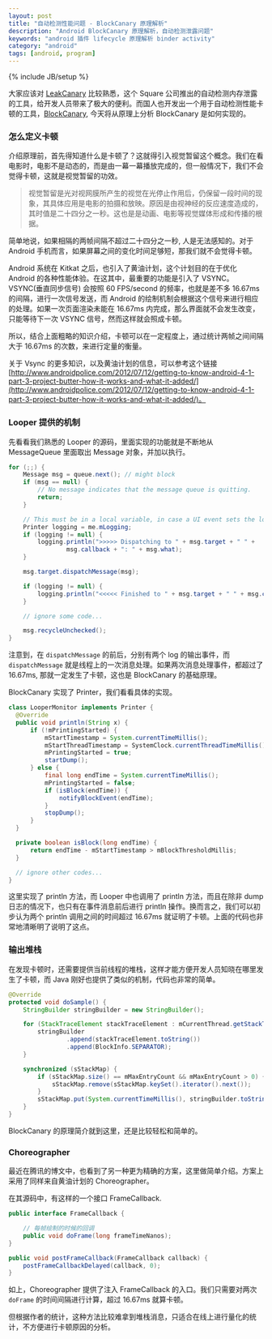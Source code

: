 ```yaml
---
layout: post
title: "自动检测性能问题 - BlockCanary 原理解析"
description: "Android BlockCanary 原理解析，自动检测泄露问题"
keywords: "android 插件 lifecycle 原理解析 binder activity"
category: "android"
tags: [android, program]
---
```

{% include JB/setup %}

大家应该对 [LeakCanary](https://github.com/square/leakcanary) 比较熟悉，这个 Square 公司推出的自动检测内存泄露的工具，给开发人员带来了极大的便利。而国人也开发出一个用于自动检测性能卡顿的工具，[BlockCanary](https://github.com/markzhai/AndroidPerformanceMonitor), 今天将从原理上分析 BlockCanary 是如何实现的。

<!--break-->

### 怎么定义卡顿

介绍原理前，首先得知道什么是卡顿了？这就得引入视觉暂留这个概念。我们在看电影时，电影不是动态的，而是由一幕一幕播放完成的，但一般情况下，我们不会觉得卡顿，这就是视觉暂留的功效。

> 视觉暂留是光对视网膜所产生的视觉在光停止作用后，仍保留一段时间的现象，其具体应用是电影的拍摄和放映。原因是由视神经的反应速度造成的，其时值是二十四分之一秒。这也是是动画、电影等视觉媒体形成和传播的根据。  

简单地说，如果相隔的两帧间隔不超过二十四分之一秒, 人是无法感知的。对于 Android 手机而言，如果屏幕之间的变化时间足够短，那我们就不会觉得卡顿。

Android 系统在 Kitkat 之后，也引入了黄油计划，这个计划目的在于优化 Android 的各种性能体验。在这其中，最重要的功能是引入了 VSYNC。VSYNC(垂直同步信号) 会按照 60 FPS/second 的频率，也就是差不多 16.67ms 的间隔，进行一次信号发送，而 Android 的绘制机制会根据这个信号来进行相应的处理。如果一次页面渲染未能在 16.67ms 内完成，那么界面就不会发生改变，只能等待下一次 VSYNC 信号，然而这样就会照成卡顿。

所以，结合上面粗略的知识介绍，卡顿可以在一定程度上，通过统计两帧之间间隔大于 16.67ms 的次数，来进行定量的衡量。

关于 Vsync 的更多知识，以及黄油计划的信息，可以参考这个链接 [http://www.androidpolice.com/2012/07/12/getting-to-know-android-4-1-part-3-project-butter-how-it-works-and-what-it-added/](http://www.androidpolice.com/2012/07/12/getting-to-know-android-4-1-part-3-project-butter-how-it-works-and-what-it-added/)。

### Looper 提供的机制

先看看我们熟悉的 Looper 的源码，里面实现的功能就是不断地从 MessageQueue 里面取出 Message 对象，并加以执行。

```java
for (;;) {
    Message msg = queue.next(); // might block
    if (msg == null) {
        // No message indicates that the message queue is quitting.
        return;
    }

    // This must be in a local variable, in case a UI event sets the logger
    Printer logging = me.mLogging;
    if (logging != null) {
        logging.println(">>>>> Dispatching to " + msg.target + " " +
                msg.callback + ": " + msg.what);
    }

    msg.target.dispatchMessage(msg);

    if (logging != null) {
        logging.println("<<<<< Finished to " + msg.target + " " + msg.callback);
    }

    // ignore some code...

    msg.recycleUnchecked();
}
```

注意到，在 `dispatchMessage` 的前后，分别有两个 log 的输出事件，而 `dispatchMessage` 就是线程上的一次消息处理。如果两次消息处理事件，都超过了 16.67ms, 那就一定发生了卡顿，这也是 BlockCanary 的基础原理。

BlockCanary 实现了 Printer，我们看看具体的实现。

```java
class LooperMonitor implements Printer {
  @Override
  public void println(String x) {
      if (!mPrintingStarted) {
          mStartTimestamp = System.currentTimeMillis();
          mStartThreadTimestamp = SystemClock.currentThreadTimeMillis();
          mPrintingStarted = true;
          startDump();
      } else {
          final long endTime = System.currentTimeMillis();
          mPrintingStarted = false;
          if (isBlock(endTime)) {
              notifyBlockEvent(endTime);
          }
          stopDump();
      }
  }

  private boolean isBlock(long endTime) {
      return endTime - mStartTimestamp > mBlockThresholdMillis;
  }

  // ignore other codes...
}
```

这里实现了 println 方法，而 Looper 中也调用了 println 方法，而且在除非 dump 日志的情况下，也只有在事件消息前后进行 println 操作。换而言之，我们可以初步认为两个 println 调用之间的时间超过 16.67ms 就证明了卡顿。上面的代码也非常地清晰明了说明了这点。

### 输出堆栈

在发现卡顿时，还需要提供当前线程的堆栈，这样才能方便开发人员知晓在哪里发生了卡顿，而 Java 刚好也提供了类似的机制，代码也非常的简单。

```java
@Override
protected void doSample() {
    StringBuilder stringBuilder = new StringBuilder();

    for (StackTraceElement stackTraceElement : mCurrentThread.getStackTrace()) {
        stringBuilder
                .append(stackTraceElement.toString())
                .append(BlockInfo.SEPARATOR);
    }

    synchronized (sStackMap) {
        if (sStackMap.size() == mMaxEntryCount && mMaxEntryCount > 0) {
            sStackMap.remove(sStackMap.keySet().iterator().next());
        }
        sStackMap.put(System.currentTimeMillis(), stringBuilder.toString());
    }
}
```

BlockCanary 的原理简介就到这里，还是比较轻松和简单的。

### Choreographer

最近在腾讯的博文中，也看到了另一种更为精确的方案，这里做简单介绍。方案上采用了同样来自黄油计划的 Choreographer。

在其源码中，有这样的一个接口 FrameCallback.

```java
public interface FrameCallback {

    // 每帧绘制的时候的回调
    public void doFrame(long frameTimeNanos);
}
```

```java
public void postFrameCallback(FrameCallback callback) {
    postFrameCallbackDelayed(callback, 0);
}
```

如上，Choreographer 提供了注入 FrameCallback 的入口。我们只需要对两次 `doFrame` 的时间间隔进行计算，超过 16.67ms 就算卡顿。

但根据作者的统计，这种方法比较难拿到堆栈消息，只适合在线上进行量化的统计，不方便进行卡顿原因的分析。
